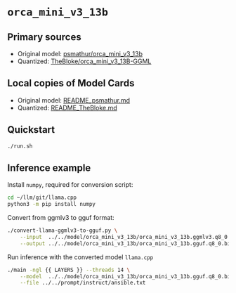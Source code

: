 # `orca_mini_v3_13b`

## Primary sources

- Original model: [psmathur/orca_mini_v3_13b](https://huggingface.co/psmathur/orca_mini_v3_13b)
- Quantized: [TheBloke/orca_mini_v3_13B-GGML](https://huggingface.co/TheBloke/orca_mini_v3_13B-GGML)

## Local copies of Model Cards

- Original model: [README_psmathur.md](./README_psmathur.md)
- Quantized: [README_TheBloke.md](./README_TheBloke.md)

## Quickstart

```bash
./run.sh
```

## Inference example

Install `numpy`, required for conversion script:
```bash
cd ~/llm/git/llama.cpp
python3 -m pip install numpy
```

Convert from ggmlv3 to gguf format:
```bash
./convert-llama-ggmlv3-to-gguf.py \
    --input  ../../model/orca_mini_v3_13b/orca_mini_v3_13b.ggmlv3.q8_0.bin \
    --output ../../model/orca_mini_v3_13b/orca_mini_v3_13b.gguf.q8_0.bin 
```

Run inference with the converted model `llama.cpp`
```bash
./main -ngl {{ LAYERS }} --threads 14 \
    --model  ../../model/orca_mini_v3_13b/orca_mini_v3_13b.gguf.q8_0.bin \
    --file ../../prompt/instruct/ansible.txt
```

        



